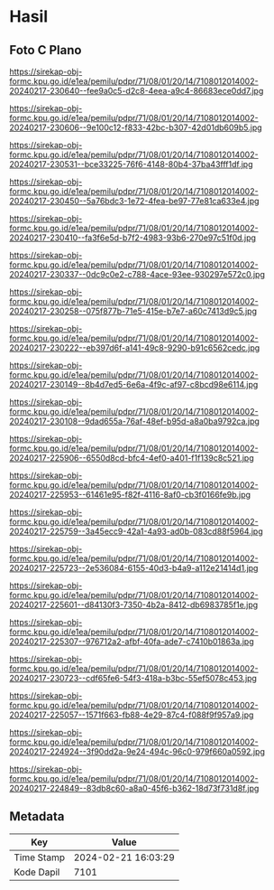 # Hasil

## Foto C Plano

https://sirekap-obj-formc.kpu.go.id/e1ea/pemilu/pdpr/71/08/01/20/14/7108012014002-20240217-230640--fee9a0c5-d2c8-4eea-a9c4-86683ece0dd7.jpg

https://sirekap-obj-formc.kpu.go.id/e1ea/pemilu/pdpr/71/08/01/20/14/7108012014002-20240217-230606--9e100c12-f833-42bc-b307-42d01db609b5.jpg

https://sirekap-obj-formc.kpu.go.id/e1ea/pemilu/pdpr/71/08/01/20/14/7108012014002-20240217-230531--bce33225-76f6-4148-80b4-37ba43fff1df.jpg

https://sirekap-obj-formc.kpu.go.id/e1ea/pemilu/pdpr/71/08/01/20/14/7108012014002-20240217-230450--5a76bdc3-1e72-4fea-be97-77e81ca633e4.jpg

https://sirekap-obj-formc.kpu.go.id/e1ea/pemilu/pdpr/71/08/01/20/14/7108012014002-20240217-230410--fa3f6e5d-b7f2-4983-93b6-270e97c51f0d.jpg

https://sirekap-obj-formc.kpu.go.id/e1ea/pemilu/pdpr/71/08/01/20/14/7108012014002-20240217-230337--0dc9c0e2-c788-4ace-93ee-930297e572c0.jpg

https://sirekap-obj-formc.kpu.go.id/e1ea/pemilu/pdpr/71/08/01/20/14/7108012014002-20240217-230258--075f877b-71e5-415e-b7e7-a60c7413d9c5.jpg

https://sirekap-obj-formc.kpu.go.id/e1ea/pemilu/pdpr/71/08/01/20/14/7108012014002-20240217-230222--eb397d6f-a141-49c8-9290-b91c6562cedc.jpg

https://sirekap-obj-formc.kpu.go.id/e1ea/pemilu/pdpr/71/08/01/20/14/7108012014002-20240217-230149--8b4d7ed5-6e6a-4f9c-af97-c8bcd98e6114.jpg

https://sirekap-obj-formc.kpu.go.id/e1ea/pemilu/pdpr/71/08/01/20/14/7108012014002-20240217-230108--9dad655a-76af-48ef-b95d-a8a0ba9792ca.jpg

https://sirekap-obj-formc.kpu.go.id/e1ea/pemilu/pdpr/71/08/01/20/14/7108012014002-20240217-225906--6550d8cd-bfc4-4ef0-a401-f1f139c8c521.jpg

https://sirekap-obj-formc.kpu.go.id/e1ea/pemilu/pdpr/71/08/01/20/14/7108012014002-20240217-225953--61461e95-f82f-4116-8af0-cb3f0166fe9b.jpg

https://sirekap-obj-formc.kpu.go.id/e1ea/pemilu/pdpr/71/08/01/20/14/7108012014002-20240217-225759--3a45ecc9-42a1-4a93-ad0b-083cd88f5964.jpg

https://sirekap-obj-formc.kpu.go.id/e1ea/pemilu/pdpr/71/08/01/20/14/7108012014002-20240217-225723--2e536084-6155-40d3-b4a9-a112e21414d1.jpg

https://sirekap-obj-formc.kpu.go.id/e1ea/pemilu/pdpr/71/08/01/20/14/7108012014002-20240217-225601--d84130f3-7350-4b2a-8412-db6983785f1e.jpg

https://sirekap-obj-formc.kpu.go.id/e1ea/pemilu/pdpr/71/08/01/20/14/7108012014002-20240217-225307--976712a2-afbf-40fa-ade7-c7410b01863a.jpg

https://sirekap-obj-formc.kpu.go.id/e1ea/pemilu/pdpr/71/08/01/20/14/7108012014002-20240217-230723--cdf65fe6-54f3-418a-b3bc-55ef5078c453.jpg

https://sirekap-obj-formc.kpu.go.id/e1ea/pemilu/pdpr/71/08/01/20/14/7108012014002-20240217-225057--1571f663-fb88-4e29-87c4-f088f9f957a9.jpg

https://sirekap-obj-formc.kpu.go.id/e1ea/pemilu/pdpr/71/08/01/20/14/7108012014002-20240217-224924--3f90dd2a-9e24-494c-96c0-979f660a0592.jpg

https://sirekap-obj-formc.kpu.go.id/e1ea/pemilu/pdpr/71/08/01/20/14/7108012014002-20240217-224849--83db8c60-a8a0-45f6-b362-18d73f731d8f.jpg


## Metadata

| Key        | Value               |
| ---------- | ------------------- |
| Time Stamp | 2024-02-21 16:03:29 |
| Kode Dapil | 7101                |



